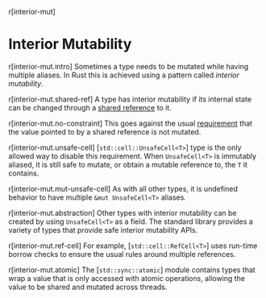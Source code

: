 r[interior-mut]
# Interior Mutability

r[interior-mut.intro]
Sometimes a type needs to be mutated while having multiple aliases. In Rust this
is achieved using a pattern called _interior mutability_.

r[interior-mut.shared-ref]
A type has interior mutability if its internal state can be changed through a [shared reference] to
it.

r[interior-mut.no-constraint]
This goes against the usual [requirement][ub] that the value pointed to by a
shared reference is not mutated.

r[interior-mut.unsafe-cell]
[`std::cell::UnsafeCell<T>`] type is the only allowed way to disable
this requirement. When `UnsafeCell<T>` is immutably aliased, it is still safe to
mutate, or obtain a mutable reference to, the `T` it contains.

r[interior-mut.mut-unsafe-cell]
As with all other types, it is undefined behavior to have multiple `&mut UnsafeCell<T>`
aliases.

r[interior-mut.abstraction]
Other types with interior mutability can be created by using `UnsafeCell<T>` as
a field. The standard library provides a variety of types that provide safe
interior mutability APIs.

r[interior-mut.ref-cell]
For example, [`std::cell::RefCell<T>`] uses run-time borrow checks to ensure the usual rules around multiple references.

r[interior-mut.atomic]
The [`std::sync::atomic`] module contains types that wrap a value that is only
accessed with atomic operations, allowing the value to be shared and mutated
across threads.

[shared reference]: types/pointer.md#shared-references-
[ub]: behavior-considered-undefined.md
